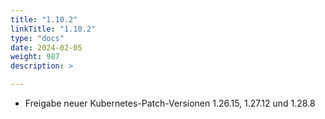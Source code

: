 ```yaml
---
title: "1.10.2"
linkTitle: "1.10.2"
type: "docs"
date: 2024-02-05
weight: 987
description: >

---
```


- Freigabe neuer Kubernetes-Patch-Versionen 1.26.15, 1.27.12 und 1.28.8